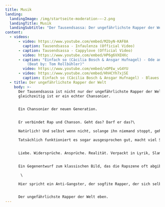 ```yaml
---
title: Musik
landing:
  landingImage: /img/startseite-moderation-–-2.png
  landingTitle: Musik
  landingSubtitle: "D﻿er Tausendsassa: Der ungefährlichste Rapper der Welt"
content:
  - videos:
      - video: https://www.youtube.com/embed/M2byN-KAF8A
        caption: Tausendsassa - Infaulenza (Official Video)
      - caption: Tausendsassa - Cappylove (Official Video)
        video: https://www.youtube.com/embed/HP6g6VXEHXc
      - caption: "Einfach so (Cäcilia Bosch & Ansgar Hufnagel) - Ode an das Klopapier
          (Beat by: Tom Rollbühler)"
        video: https://www.youtube.com/embed/xOPEw_vG4YU
      - video: https://www.youtube.com/embed/HhHCYh7xjSE
        caption: Einfach so (Cäcilia Bosch & Ansgar Hufnagel) - Blaues Gold
  - title: Der ungefährlichste Rapper der Welt
    body: >-
      Der Tausendsassa ist nicht nur der ungefährlichste Rapper der Welt,
      gleichzeitig ist er ein echter Chansonier. 


      Ein Chansonier der neuen Generation.


      Er verbindet Rap und Chanson. Geht das? Darf er das?\

      Natürlich! Und selbst wenn nicht, solange ihn niemand stoppt, geht es weiter.\

      Tatsächlich funktioniert es sogar ausgesprochen gut, macht viel Spaß und es gibt in jedem Song etwas neues zu entdecken. 


      Liebe. Widersprüche. Ansprüche. Realität. Verpackt in Lyrik, Slam und Rap, voller Leidenschaft, Humor, Selbstironie und Ernsthaftigkeit. 


      Ein Gegenentwurf zum klassischen Bild, das die Rapszene oft abgibt.\

       \

      Hier spricht ein Anti-Gangster, der sogfite Rapper, der sich selbst gerne auf die Schippe nimmt und absolut keinen Bock auf Stress hat. 


      Der ungefährlichste Rapper der Welt eben.
---
```

